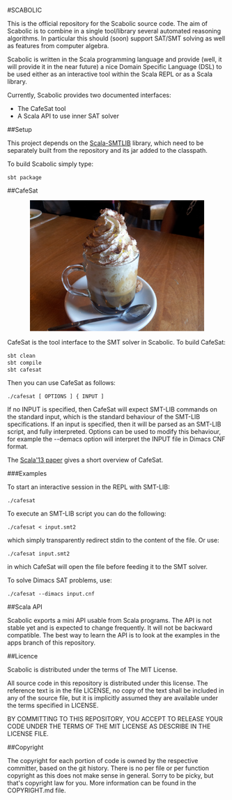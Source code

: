 #SCABOLIC

This is the official repository for the Scabolic source code. The aim of
Scabolic is to combine in a single tool/library several automated reasoning
algorithms. In particular this should (soon) support SAT/SMT solving as well as
features from computer algebra.

Scabolic is written in the Scala programming language and provide (well, it
will provide it in the near future) a nice Domain Specific Language (DSL) to be
used either as an interactive tool within the Scala REPL or as a Scala library.

Currently, Scabolic provides two documented interfaces:

- The CafeSat tool
- A Scala API to use inner SAT solver

##Setup

This project depends on the
[Scala-SMTLIB](https://github.com/regb/scala-smtlib) library, which need to be
separately built from the repository and its jar added to the classpath.

To build Scabolic simply type:

    sbt package

##CafeSat

<p align="center">
  <img height="300px" src="/logo/cafesat2.jpg" />
</p>

CafeSat is the tool interface to the SMT solver in Scabolic. To build CafeSat:

    sbt clean
    sbt compile
    sbt cafesat

Then you can use CafeSat as follows:

    ./cafesat [ OPTIONS ] { INPUT ]

If no INPUT is specified, then CafeSat will expect SMT-LIB commands on the standard input, which
is the standard behaviour of the SMT-LIB specifications. If an input is specified, then it will
be parsed as an SMT-LIB script, and fully interpreted. Options can be used to modify this behaviour,
for example the --demacs option will interpret the INPUT file in Dimacs CNF format.

The [Scala'13 paper](http://dx.doi.org/10.1145/2489837.2489839) gives a short overview
of CafeSat.

###Examples

To start an interactive session in the REPL with SMT-LIB:

    ./cafesat

To execute an SMT-LIB script you can do the following:

    ./cafesat < input.smt2

which simply transparently redirect stdin to the content of the file. Or use:

    ./cafesat input.smt2

in which CafeSat will open the file before feeding it to the SMT solver.

To solve Dimacs SAT problems, use:

    ./cafesat --dimacs input.cnf


##Scala API

Scabolic exports a mini API usable from Scala programs. The API is not stable
yet and is expected to change frequently. It will not be backward compatible.
The best way to learn the API is to look at the examples in the apps branch of
this repository.

##Licence

Scabolic is distributed under the terms of The MIT License.

All source code in this repository is distributed under this license. The
reference text is in the file LICENSE, no copy of the text shall be included in
any of the source file, but it is implicitly assumed they are available under
the terms specified in LICENSE.

BY COMMITTING TO THIS REPOSITORY, YOU ACCEPT TO RELEASE YOUR CODE UNDER
THE TERMS OF THE MIT LICENSE AS DESCRIBE IN THE LICENSE FILE.

##Copyright

The copyright for each portion of code is owned by the respective committer,
based on the git history. There is no per file or per function copyright as
this does not make sense in general. Sorry to be picky, but that's copyright
law for you. More information can be found in the COPYRIGHT.md file.
